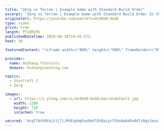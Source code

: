 ```yaml
---
title: "Zerg vs Terran | Example Game with Standard Build Order"
excerpt: "Zerg vs Terran | Example Game with Standard Build Order In this guide we learn how to defend early Terran attacks.  Coaching -------------------------------------------------------------------------- Interested in Starcraft lessons? Check out my website! I would love to help you improve and reach your"
originalUrl: https://youtube.com/watch?v=4c9OoM-OoGE
type: video
price: Free
length: PT10M29S
publishedDateTime: 2020-06-16T19:42:57Z
heat: 50

featuredContent: "<iframe width=\"800\" height=\"500\" frameborder=\"0\" src=\"https://www.youtube.com/embed/4c9OoM-OoGE\" allow=\"accelerometer; autoplay; encrypted-media; gyroscope; picture-in-picture\" allowfullscreen></iframe>"

provider:
  name: HuShang Tutorials
  domain: hushangcoaching.com

topics:
  - StarCraft 2
  - Zerg

images:
  - url: https://i.ytimg.com/vi/4c9OoM-OoGE/maxresdefault.jpg
    width: 1280
    height: 720
    isCached: true

secured: "4cqT7AthRVajttjT//MVEnp0qFwxOmYlDYQaiyrf5UxAobkRx8d7z9gs3aunJ7MziA+77rPksLckfaZzoWITGo1FcNdA2LEBwD6nEG5qnohDIDwO4NWWbH1yJOaQDQ5PPGT5h1huvTGEeE3KpSXkm1SCCxrgqGZkLOjewxifQbHpKxNv0LxpEA+cCrRHcrs3Y8LAb7ksdKUysc7pttRZ31WG0SS627vQe60ZqGnmBIa9ldNHh4I6MSIcXg0tycpOOb8iwuCI4vlen9EPGgUxbQLmE770fO6pJ/VS0r37f1pep2ctYY8t448WNxPKnSyPXg5xnkRzhJ69/wVjGnelL5LxaNurQ2RbPgSIPQ61oOPbLwc7uUTbwjMya3iZWEwZ608Kz3aD/vKbwci7Xf4K2r4rm7UGb0bOScmyiHHP4y0=;ZdlsAP/1GM4Sv1GRD9q02w=="
---
```


